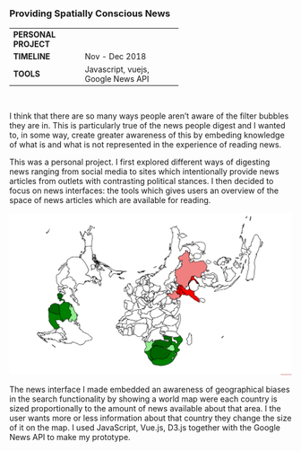 ### Providing Spatially Conscious News

<table style="width:60%">
  <tr>
    <td><b>PERSONAL PROJECT</b></td>
  </tr>
  <tr>
    <td><b>TIMELINE</b></td>
    <td>Nov - Dec 2018</td>
  </tr>
  <tr>
    <td><b>TOOLS</b></td>
    <td>Javascript, vuejs, Google News API</td>
  </tr>
</table> <br>

I think that there are so many ways people aren’t aware of the filter bubbles they are in. This is particularly true of the news people digest and I wanted to, in some way, create greater awareness of this by embeding knowledge of what is and what is not represented in the experience of reading news.

This was a personal project. I first explored different ways of digesting news ranging from social media to sites which intentionally provide news articles from outlets with contrasting political stances. I then decided to focus on news interfaces: the tools which gives users an overview of the space of news articles which are available for reading.

![the visualisation used in the GUI](img/spatial_news.png)

The news interface I made embedded an awareness of geographical biases in the search functionality by showing a world map were each country is sized proportionally to the amount of news available about that area. I the user wants more or less information about that country they change the size of it on the map. I used JavaScript, Vue.js, D3.js together with the Google News API to make my prototype.